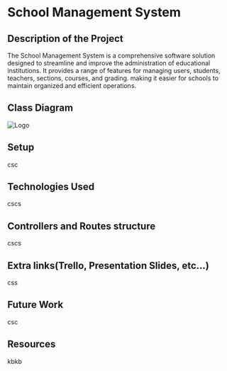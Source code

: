 
# School Management System

## Description of the Project

The School Management System is a comprehensive software solution designed to streamline and improve the administration of educational institutions. It provides a range of features for managing users, students, teachers, sections, courses, and grading. making it easier for schools to maintain organized and efficient operations.

## Class Diagram
![Logo](https://imgg.io/image/868wJ)

## Setup
csc
## Technologies Used
cscs
## Controllers and Routes structure
cscs

## Extra links(Trello, Presentation Slides, etc…)
css
## Future Work
csc
## Resources
kbkb
